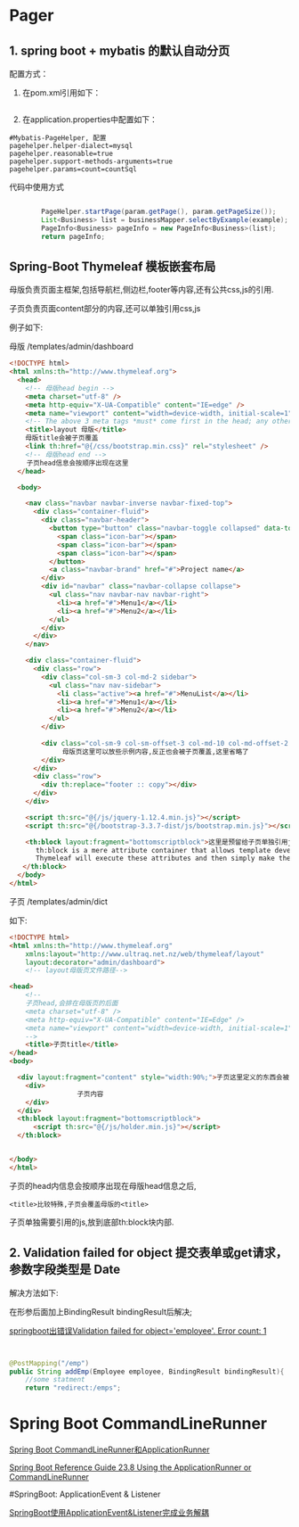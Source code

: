 # Pager

## 1. spring boot + mybatis 的默认自动分页

配置方式：

1. 在pom.xml引用如下：

```xml

```

2. 在application.properties中配置如下：

```
#Mybatis-PageHelper, 配置
pagehelper.helper-dialect=mysql
pagehelper.reasonable=true
pagehelper.support-methods-arguments=true
pagehelper.params=count=countSql
```

代码中使用方式

```java

        PageHelper.startPage(param.getPage(), param.getPageSize());
        List<Business> list = businessMapper.selectByExample(example);
        PageInfo<Business> pageInfo = new PageInfo<Business>(list);
        return pageInfo;

```

## Spring-Boot Thymeleaf 模板嵌套布局
母版负责页面主框架,包括导航栏,侧边栏,footer等内容,还有公共css,js的引用.

子页负责页面content部分的内容,还可以单独引用css,js

例子如下:

母版  /templates/admin/dashboard
```html
<!DOCTYPE html>
<html xmlns:th="http://www.thymeleaf.org">
  <head>
    <!-- 母版head begin -->
    <meta charset="utf-8" />
    <meta http-equiv="X-UA-Compatible" content="IE=edge" />
    <meta name="viewport" content="width=device-width, initial-scale=1" />
    <!-- The above 3 meta tags *must* come first in the head; any other head content must come *after* these tags -->
    <title>layout 母版</title>
    母版title会被子页覆盖
    <link th:href="@{/css/bootstrap.min.css}" rel="stylesheet" />
    <!-- 母版head end -->
　　 子页head信息会按顺序出现在这里
  </head>

  <body>

    <nav class="navbar navbar-inverse navbar-fixed-top">
      <div class="container-fluid">
        <div class="navbar-header">
          <button type="button" class="navbar-toggle collapsed" data-toggle="collapse" data-target="#navbar" >
            <span class="icon-bar"></span>
            <span class="icon-bar"></span>
            <span class="icon-bar"></span> 
          </button>
          <a class="navbar-brand" href="#">Project name</a>
        </div>
        <div id="navbar" class="navbar-collapse collapse">
          <ul class="nav navbar-nav navbar-right">
            <li><a href="#">Menu1</a></li>
            <li><a href="#">Menu2</a></li>
          </ul>
        </div>
      </div>
    </nav>

    <div class="container-fluid">
      <div class="row">
        <div class="col-sm-3 col-md-2 sidebar">
          <ul class="nav nav-sidebar">
            <li class="active"><a href="#">MenuList</a></li>
            <li><a href="#">Menu1</a></li>
            <li><a href="#">Menu2</a></li>
          </ul>
        </div>
　　　　　　
        <div class="col-sm-9 col-sm-offset-3 col-md-10 col-md-offset-2 main" layout:fragment="content" 子页定义的东西会被追加到母版容器div上,本例中子页定义了style会加到这> 
　　　　　　　　母版页这里可以放些示例内容,反正也会被子页覆盖,这里省略了
        </div>
      </div>
      <div class="row">
        <div th:replace="footer :: copy"></div>
      </div>
    </div>

    <script th:src="@{/js/jquery-1.12.4.min.js}"></script>
    <script th:src="@{/bootstrap-3.3.7-dist/js/bootstrap.min.js}"></script>

    <th:block layout:fragment="bottomscriptblock">这里是预留给子页单独引用js用的,th:block Thymeleaf不会渲染,放代码块最合适
　　　　th:block is a mere attribute container that allows template developers to specify whichever attributes they want. 
　　　　Thymeleaf will execute these attributes and then simply make the block dissapear without a trace.
　　</th:block>
  </body>
</html>

```

子页 /templates/admin/dict

 如下:
```html
<!DOCTYPE html>
<html xmlns:th="http://www.thymeleaf.org"
    xmlns:layout="http://www.ultraq.net.nz/web/thymeleaf/layout"
    layout:decorator="admin/dashboard">
    <!-- layout母版页文件路径-->

<head>
    <!-- 
    子页head,会排在母版页的后面
    <meta charset="utf-8" />    
    <meta http-equiv="X-UA-Compatible" content="IE=Edge" />
    <meta name="viewport" content="width=device-width, initial-scale=1" /> 
    -->
    <title>子页title</title>
</head>
<body>

  <div layout:fragment="content" style="width:90%;">子页这里定义的东西会被添加到母版的div标签上
    <div>
                 子页内容
    </div>
  </div>
  <th:block layout:fragment="bottomscriptblock">
      <script th:src="@{/js/holder.min.js}"></script>
  </th:block>


</body>
</html>
```

子页的head内信息会按顺序出现在母版head信息之后,
```aidl
<title>比较特殊,子页会覆盖母版的<title>
```


子页单独需要引用的js,放到底部th:block块内部.



## 2. Validation failed for object  提交表单或get请求，参数字段类型是 Date

解决方法如下:

在形参后面加上BindingResult bindingResult后解决;

[springboot出错误Validation failed for object='employee'. Error count: 1](https://blog.csdn.net/luo609630199/article/details/81746192)

```java


@PostMapping("/emp")
public String addEmp(Employee employee, BindingResult bindingResult){
    //some statment
    return "redirect:/emps";


```


# Spring Boot CommandLineRunner

[Spring Boot CommandLineRunner和ApplicationRunner](https://www.jianshu.com/p/de7b0e124248)

[Spring Boot Reference Guide 23.8 Using the ApplicationRunner or CommandLineRunner](https://docs.spring.io/spring-boot/docs/1.5.19.RELEASE/reference/htmlsingle/)

#SpringBoot:  ApplicationEvent & Listener

[SpringBoot使用ApplicationEvent&Listener完成业务解耦](https://segmentfault.com/a/1190000011433514)
